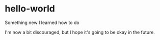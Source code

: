 # hello-world
Something new I learned how to do

I'm now a bit discouraged, but I hope it's going to be okay in the future.
